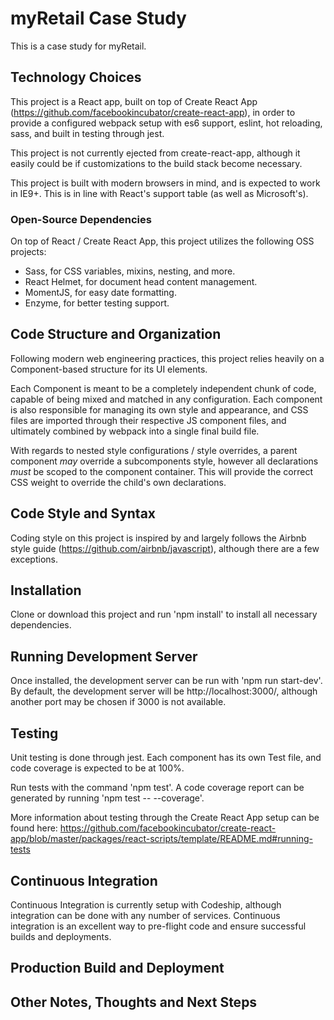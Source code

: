 # myRetail Case Study

This is a case study for myRetail.


## Technology Choices

This project is a React app, built on top of Create React App (https://github.com/facebookincubator/create-react-app), in order to provide a configured webpack setup with es6 support, eslint, hot reloading, sass, and built in testing through jest.

This project is not currently ejected from create-react-app, although it easily could be if customizations to the build stack become necessary.

This project is built with modern browsers in mind, and is expected to work in IE9+. This is in line with React's support table (as well as Microsoft's).


### Open-Source Dependencies

On top of React / Create React App, this project utilizes the following OSS projects:
 * Sass, for CSS variables, mixins, nesting, and more.
 * React Helmet, for document head content management.
 * MomentJS, for easy date formatting.
 * Enzyme, for better testing support.
 

## Code Structure and Organization

Following modern web engineering practices, this project relies heavily on a Component-based structure for its UI elements. 

Each Component is meant to be a completely independent chunk of code, capable of being mixed and matched in any configuration. Each component is also responsible for managing its own style and appearance, and CSS files are imported through their respective JS component files, and ultimately combined by webpack into a single final build file.

With regards to nested style configurations / style overrides, a parent component *may* override a subcomponents style, however all declarations *must* be scoped to the component container. This will provide the correct CSS weight to override the child's own declarations.


## Code Style and Syntax

Coding style on this project is inspired by and largely follows the Airbnb style guide (https://github.com/airbnb/javascript), although there are a few exceptions.


## Installation

Clone or download this project and run 'npm install' to install all necessary dependencies.


## Running Development Server

Once installed, the development server can be run with 'npm run start-dev'.  By default, the development server will be http://localhost:3000/, although another port may be chosen if 3000 is not available.


## Testing

Unit testing is done through jest. Each component has its own Test file, and code coverage is expected to be at 100%.

Run tests with the command 'npm test'. A code coverage report can be generated by running 'npm test -- --coverage'.

More information about testing through the Create React App setup can be found here: https://github.com/facebookincubator/create-react-app/blob/master/packages/react-scripts/template/README.md#running-tests


## Continuous Integration

Continuous Integration is currently setup with Codeship, although integration can be done with any number of services. Continuous integration is an excellent way to pre-flight code and ensure successful builds and deployments.


## Production Build and Deployment


## Other Notes, Thoughts and Next Steps
